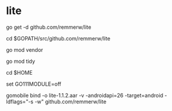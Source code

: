 # lite


go get -d github.com/remmerw/lite

cd $GOPATH/src/github.com/remmerw/lite

go mod vendor

go mod tidy

cd $HOME

set GO111MODULE=off

gomobile bind -o lite-1.1.2.aar -v -androidapi=26 -target=android -ldflags="-s -w" github.com/remmerw/lite

